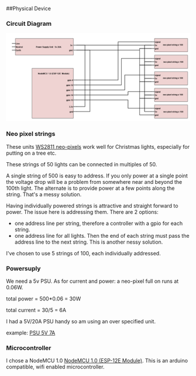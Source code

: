 ##Physical Device

### Circuit Diagram

![](./cct.png)


### Neo pixel strings

These units [WS2811 neo-pixels](https://www.aliexpress.com/item/32977166287.html?spm=a2g0o.productlist.0.0.1f3a3601r3WccF&algo_pvid=bacec563-528e-4609-8767-c2927b73f3e1&algo_exp_id=bacec563-528e-4609-8767-c2927b73f3e1-42&pdp_ext_f=%7B%22sku_id%22%3A%2267177812220%22%7D)
work well for Christmas lights, especially
for putting on a tree etc.

These strings of 50 lights can be connected in multiples of 50.
 
A single string of 500 is easy to address. If you only power at a 
single point the voltage drop will be a problem from somewhere near 
and beyond the 100th light. The alternate is to provide 
power at a few points along the string. That's a messy solution.

Having individually powered strings is attractive and straight 
forward to power. The issue here is addressing them.
There are 2 options:
 - one address line per string, therefore a controller with a gpio for each string.
 - one address line for all lights. Then the end of each string must pass the address line to the next string. This is another nessy solution.
 
I've chosen to use 5 strings of 100, each individually addressed.


### Powersuply

We need a 5v PSU. As for current and power: 
a neo-pixel full on runs at 0.06W. 
 
total power = 500*0.06 = 30W

total current = 30/5 = 6A

I had a 5V/20A PSU handy so am using an over specified unit.
 
example: 
 [PSU 5V 7A](https://ie.farnell.com/xp-power/lcw35us05/power-supply-ac-dc-5v-7a/dp/3790299?st=lcw)

### Microcontroller

I chose a NodeMCU 1.0 [NodeMCU 1.0 (ESP-12E Module)](https://protosupplies.com/product/esp8266-nodemcu-v1-0-esp-12e-wifi-module/).
This is an arduino compatible, wifi enabled microcontroller.